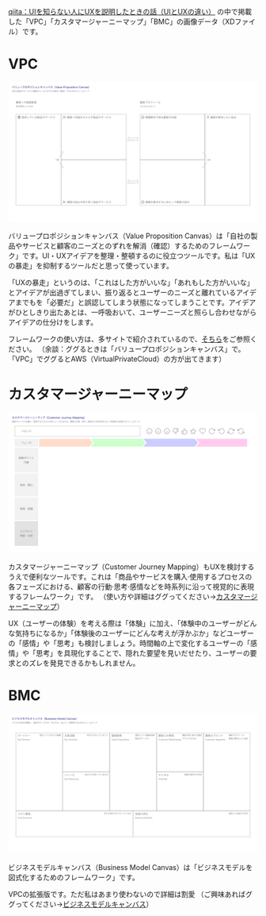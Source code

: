 [qiita：UIを知らない人にUXを説明したときの話（UIとUXの違い）](https://qiita.com/tomokei5634/items/9aa7bcbbb4bc1896450b) の中で掲載した「VPC」「カスタマージャーニーマップ」「BMC」の画像データ（XDファイル）です。

# VPC
![VPC.png](https://github.com/tomokei5634/UxDesignFrame/blob/master/png/VPC.png?raw=true)

バリュープロポジションキャンバス（Value Proposition Canvas）は「自社の製品やサービスと顧客のニーズとのずれを解消（確認）するためのフレームワーク」です。UI・UXアイデアを整理・整頓するのに役立つツールです。私は「UXの暴走」を抑制するツールだと思って使っています。

「UXの暴走」というのは、「これはした方がいいな」「あれもした方がいいな」とアイデアが出過ぎてしまい、振り返るとユーザーのニーズと離れているアイデアまでもを「必要だ」と誤認してしまう状態になってしまうことです。アイデアがひとしきり出たあとは、一呼吸おいて、ユーザーニーズと照らし合わせながらアイデアの仕分けをします。

フレームワークの使い方は、多サイトで紹介されているので、[そちら](https://www.google.com/search?q=バリュープロポジションキャンバス)をご参照ください。
（余談：ググるときは「バリュープロポジションキャンバス」で。「VPC」でググるとAWS（VirtualPrivateCloud）の方が出てきます）


# カスタマージャーニーマップ
![CJM.png](https://github.com/tomokei5634/UxDesignFrame/blob/master/png/CJM.png?raw=true)

カスタマージャーニーマップ（Customer Journey Mapping）もUXを検討するうえで便利なツールです。これは「商品やサービスを購入·使用するプロセスの各フェーズにおける、顧客の行動·思考·感情などを時系列に沿って視覚的に表現するフレームワーク」です。
（使い方や詳細はググってください→[カスタマージャーニーマップ](https://www.google.com/search?q=カスタマージャーニーマップ)）

UX（ユーザーの体験）を考える際は「体験」に加え、「体験中のユーザーがどんな気持ちになるか」「体験後のユーザーにどんな考えが浮かぶか」などユーザーの「感情」や「思考」も検討しましょう。時間軸の上で変化するユーザーの「感情」や「思考」を具現化することで、隠れた要望を見いだせたり、ユーザーの要求とのズレを発見できるかもしれません。


# BMC
![BMC.png](https://github.com/tomokei5634/UxDesignFrame/blob/master/png/BMC.png?raw=true)

ビジネスモデルキャンバス（Business Model Canvas）は「ビジネスモデルを図式化するためのフレームワーク」です。

VPCの拡張版です。ただ私はあまり使わないので詳細は割愛
（ご興味あればググってください→[ビジネスモデルキャンバス](https://www.google.com/search?q=ビジネスモデルキャンバス)）
